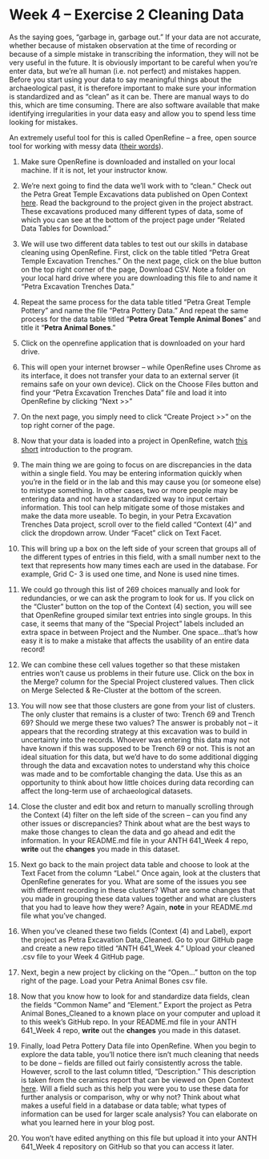 # Week 4 – Exercise 2 Cleaning Data

As the saying goes, “garbage in, garbage out.” If your data are not accurate, whether because of mistaken observation at the time of recording or because of a simple mistake in transcribing the information, they will not be very useful in the future. It is obviously important to be careful when you’re enter data, but we’re all human (i.e. not perfect) and mistakes happen. Before you start using your data to say meaningful things about the archaeological past, it is therefore important to make sure your information is standardized and as “clean” as it can be. There are manual ways to do this, which are time consuming. There are also software available that make identifying irregularities in your data easy and allow you to spend less time looking for mistakes. 

An extremely useful tool for this is called OpenRefine – a free, open source tool for working with messy data ([their words](http://openrefine.org/)).  
1.	Make sure OpenRefine is downloaded and installed on your local machine. If it is not, let your instructor know. 
2.	We’re next going to find the data we’ll work with to “clean.” Check out the Petra Great Temple Excavations data published on Open Context [here](https://opencontext.org/projects/A5DDBEA2-B3C8-43F9-8151-33343CBDC857). Read the background to the project given in the project abstract. These excavations produced many different types of data, some of which you can see at the bottom of the project page under “Related Data Tables for Download.” 
3.	We will use two different data tables to test out our skills in database cleaning using OpenRefine. First, click on the table titled “Petra Great Temple Excavation Trenches.” On the next page, click on the blue button on the top right corner of the page, Download CSV. Note a folder on your local hard drive where you are downloading this file to and name it “Petra Excavation Trenches Data.”

4.	Repeat the same process for the data table titled “Petra Great Temple Pottery” and name the file “Petra Pottery Data.” And repeat the same process for the data table titled “__Petra Great Temple Animal Bones__” and title it “__Petra Animal Bones__.”
5.	Click on the openrefine application that is downloaded on your hard drive. 
6.	This will open your internet browser – while OpenRefine uses Chrome as its interface, it does not transfer your data to an external server (it remains safe on your own device). Click on the Choose Files button and find your “Petra Excavation Trenches Data” file and load it into OpenRefine by clicking “Next >>”
7.	On the next page, you simply need to click “Create Project >>” on the top right corner of the page. 
8.	Now that your data is loaded into a project in OpenRefine, watch [this short](https://www.youtube.com/watch?v=B70J_H_zAWM) introduction to the program. 
9.	The main thing we are going to focus on are discrepancies in the data within a single field. You may be entering information quickly when you’re in the field or in the lab and this may cause you (or someone else) to mistype something. In other cases, two or more people may be entering data and not have a standardized way to input certain information. This tool can help mitigate some of those mistakes and make the data more useable. To begin, in your Petra Excavation Trenches Data project, scroll over to the field called “Context (4)” and click the dropdown arrow. Under “Facet” click on Text Facet. 
10.	This will bring up a box on the left side of your screen that groups all of the different types of entries in this field, with a small number next to the text that represents how many times each are used in the database. For example, Grid C- 3 is used one time, and None is used nine times. 
11.	We could go through this list of 269 choices manually and look for redundancies, or we can ask the program to look for us. If you click on the “Cluster” button on the top of the Context (4) section, you will see that OpenRefine grouped similar text entries into single groups. In this case, it seems that many of the “Special Project” labels included an extra space in between Project and the Number. One space…that’s how easy it is to make a mistake that affects the usability of an entire data record!
12.	We can combine these cell values together so that these mistaken entries won’t cause us problems in their future use. Click on the box in the Merge? column for the Special Project clustered values. Then click on Merge Selected & Re-Cluster at the bottom of the screen. 
13.	You will now see that those clusters are gone from your list of clusters. The only cluster that remains is a cluster of two: Trench 69 and Trench 69? Should we merge these two values? The answer is probably not – it appears that the recording strategy at this excavation was to build in uncertainty into the records. Whoever was entering this data may not have known if this was supposed to be Trench 69 or not. This is not an ideal situation for this data, but we’d have to do some additional digging through the data and excavation notes to understand why this choice was made and to be comfortable changing the data. Use this as an opportunity to think about how little choices during data recording can affect the long-term use of archaeological datasets. 
14.	Close the cluster and edit box and return to manually scrolling through the Context (4) filter on the left side of the screen – can you find any other issues or discrepancies? Think about what are the best ways to make those changes to clean the data and go ahead and edit the information. In your README.md file in your ANTH 641_Week 4 repo, __write__ out the __changes__ you made in this dataset. 
15.	Next go back to the main project data table and choose to look at the Text Facet from the column “Label.” Once again, look at the clusters that OpenRefine generates for you. What are some of the issues you see with different recording in these clusters? What are some changes that you made in grouping these data values together and what are clusters that you had to leave how they were? Again, __note__ in your README.md file what you’ve changed. 
16.	When you’ve cleaned these two fields (Context (4) and Label), export the project as Petra Excavation Data_Cleaned. Go to your GitHub page and create a new repo titled “ANTH 641_Week 4.” Upload your cleaned .csv file to your Week 4 GitHub page. 
17.	Next, begin a new project by clicking on the “Open…” button on the top right of the page. Load your Petra Animal Bones csv file. 
18.	Now that you know how to look for and standardize data fields, clean the fields “Common Name” and “Element.” Export the project as Petra Animal Bones_Cleaned to a known place on your computer and upload it to this week’s GitHub repo. In your README.md file in your ANTH 641_Week 4 repo, __write__ out the __changes__ you made in this dataset.
19.	Finally, load Petra Pottery Data file into OpenRefine. When you begin to explore the data table, you’ll notice there isn’t much cleaning that needs to be done – fields are filled out fairly consistently across the table. However, scroll to the last column titled, “Description.” This description is taken from the ceramics report that can be viewed on Open Context [here](https://opencontext.org/media/83CA6A5A-3FDF-4F71-7C01-7CF023D1EA27). Will a field such as this help you were you to use these data for further analysis or comparison, why or why not? Think about what makes a useful field in a database or data table; what types of information can be used for larger scale analysis? You can elaborate on what you learned here in your blog post. 
20.	You won’t have edited anything on this file but upload it into your ANTH 641_Week 4 repository on GitHub so that you can access it later. 

